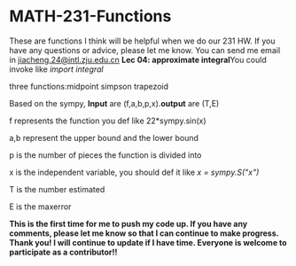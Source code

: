 # MATH-231-Functions
These are functions I think will be helpful when we do our 231 HW.
If you have any questions or advice, please let me know. You can send me email in jiacheng.24@intl.zju.edu.cn
**Lec 04: approximate integral**You could invoke like *import integral*

three functions:midpoint simpson trapezoid

Based on the sympy, **Input** are (f,a,b,p,x).**output** are (T,E)

f represents the function you def like 22*sympy.sin(x) 

a,b represent the upper bound and the lower bound

p is the number of pieces the function is divided into

x is the independent variable, you should def it like *x = sympy.S("x")*

T is the number estimated

E is the maxerror

**This is the first time for me to push my code up. If you have any comments, please let me know so that I can continue to make progress. Thank you! I will continue to update if I have time. Everyone is welcome to participate as a contributor!!**

